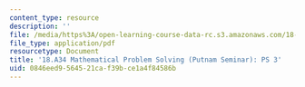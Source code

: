 ```yaml
---
content_type: resource
description: ''
file: /media/https%3A/open-learning-course-data-rc.s3.amazonaws.com/18-a34-mathematical-problem-solving-putnam-seminar-fall-2018/0846eed9564521caf39bce1a4f84586b_MIT18_A34F18PS3.pdf
file_type: application/pdf
resourcetype: Document
title: '18.A34 Mathematical Problem Solving (Putnam Seminar): PS 3'
uid: 0846eed9-5645-21ca-f39b-ce1a4f84586b
---
```

